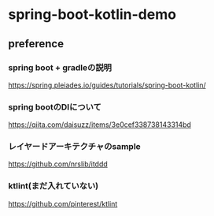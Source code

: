 # spring-boot-kotlin-demo

## preference
### spring boot + gradleの説明
https://spring.pleiades.io/guides/tutorials/spring-boot-kotlin/


### spring bootのDIについて
https://qiita.com/daisuzz/items/3e0cef338738143314bd

### レイヤードアーキテクチャのsample
https://github.com/nrslib/itddd

### ktlint(まだ入れていない)
https://github.com/pinterest/ktlint
